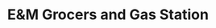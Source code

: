 ---
title: "E&M Grocers and Gas Station"
url: /wabasca-desmarais/eundm-grocers-and-gas-station/
shop: Supermarkt
---